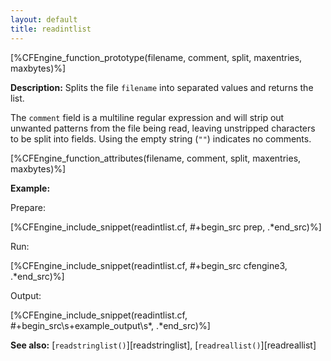 ```yaml
---
layout: default
title: readintlist
---
```


[%CFEngine_function_prototype(filename, comment, split, maxentries, maxbytes)%]

**Description:** Splits the file `filename` into separated
values and returns the list.

The `comment` field is a multiline regular expression and will strip out
unwanted patterns from the file being read, leaving unstripped characters to be
split into fields. Using the empty string (`""`) indicates no comments.

[%CFEngine_function_attributes(filename, comment, split, maxentries, maxbytes)%]

**Example:**

Prepare:

[%CFEngine_include_snippet(readintlist.cf, #\+begin_src prep, .*end_src)%]

Run:

[%CFEngine_include_snippet(readintlist.cf, #\+begin_src cfengine3, .*end_src)%]

Output:

[%CFEngine_include_snippet(readintlist.cf, #\+begin_src\s+example_output\s*, .*end_src)%]


**See also:** [`readstringlist()`][readstringlist], [`readreallist()`][readreallist]
